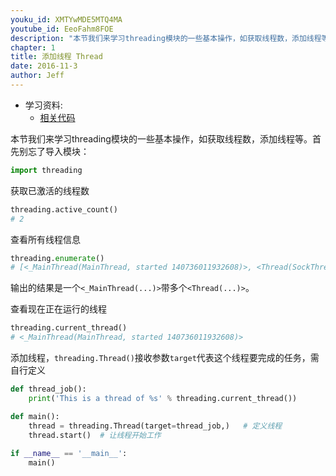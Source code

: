 ```yaml
---
youku_id: XMTYwMDE5MTQ4MA
youtube_id: EeoFahm8FOE
description: "本节我们来学习threading模块的一些基本操作，如获取线程数，添加线程等。首先别忘了导入模块："
chapter: 1
title: 添加线程 Thread
date: 2016-11-3
author: Jeff
---
```

* 学习资料:
  * [相关代码](https://github.com/MorvanZhou/tutorials/blob/master/threadingTUT/thread2_add_thread.py)

本节我们来学习threading模块的一些基本操作，如获取线程数，添加线程等。首先别忘了导入模块：

```python
import threading
```

获取已激活的线程数

```python
threading.active_count()
# 2
```

查看所有线程信息

```python
threading.enumerate()
# [<_MainThread(MainThread, started 140736011932608)>, <Thread(SockThread, started daemon 123145376751616)>]
```

输出的结果是一个`<_MainThread(...)>`带多个`<Thread(...)>`。

查看现在正在运行的线程

```python
threading.current_thread()
# <_MainThread(MainThread, started 140736011932608)>
```

添加线程，`threading.Thread()`接收参数`target`代表这个线程要完成的任务，需自行定义

```python
def thread_job():
    print('This is a thread of %s' % threading.current_thread())

def main():
    thread = threading.Thread(target=thread_job,)   # 定义线程 
    thread.start()  # 让线程开始工作
    
if __name__ == '__main__':
    main()
```